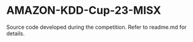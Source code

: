 # AMAZON-KDD-Cup-23-MISX
Source code developed during the competition. Refer to readme.md for details.
